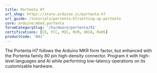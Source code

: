 ```yaml
---
title: Portenta H7
url_shop: https://store.arduino.cc/portenta-h7
url_guide: /tutorials/portenta-h7/setting-up-portenta
core: arduino:mbed_portenta
forumCategorySlug: '/hardware/portenta/91'
certifications: [CE, FCC, MIC, RCM, UKCA, RoHS]
productCode: '041'
---
```


The Portenta H7 follows the Arduino MKR form factor, but enhanced with the Portenta family 80 pin high-density connector. Program it with high-level languages and AI while performing low-latency operations on its customizable hardware.